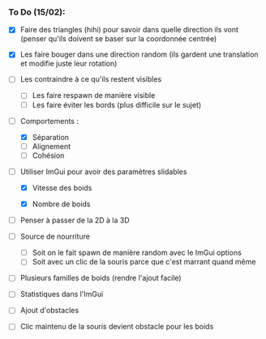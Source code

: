 ### To Do (15/02):

- [x] Faire des triangles (hihi) pour savoir dans quelle direction ils vont (penser qu'ils doivent se baser sur la coordonnée centrée)
- [x] Les faire bouger dans une direction random (ils gardent une translation et modifie juste leur rotation)
- [ ] Les contraindre à ce qu'ils restent visibles
    - [ ] Les faire respawn de manière visible
    - [ ] Les faire éviter les bords (plus difficile sur le sujet)
- [ ] Comportements :
    - [x] Séparation
    - [ ] Alignement
    - [ ] Cohésion
- [ ] Utiliser ImGui pour avoir des paramètres slidables
    - [x] Vitesse des boids
    - [x] Nombre de boids


- [ ] Penser à passer de la 2D à la 3D

- [ ] Source de nourriture
    - [ ] Soit on le fait spawn de manière random avec le ImGui options
    - [ ] Soit avec un clic de la souris parce que c'est marrant quand même
- [ ] Plusieurs familles de boids (rendre l'ajout facile)
- [ ] Statistiques dans l'ImGui
- [ ] Ajout d'obstacles
- [ ] Clic maintenu de la souris devient obstacle pour les boids